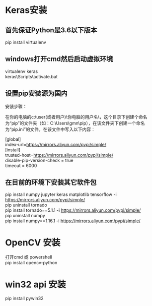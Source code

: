 # Keras安装

## 首先保证Python是3.6以下版本

pip install virtualenv

## windows打开cmd然后启动虚拟环境

virtualenv keras  
keras\Scripts\activate.bat

## 设置pip安装源为国内

安装步骤：  

在你的电脑的c:\user(或者用户)\你电脑的用户名\，这个目录下创建个命名为“pip”的文件夹（如：C:\Users\gmn\pip），在该文件夹下创建一个命名为“pip.ini”的文件，在该文件中写入以下内容：  

[global]  
index-url=https://mirrors.aliyun.com/pypi/simple/  
[install]    
trusted-host=https://mirrors.aliyun.com/pypi/simple/    
disable-pip-version-check = true    
timeout = 6000  

## 在目前的环境下安装其它软件包

pip install numpy jupyter keras matplotlib tensorflow -i https://mirrors.aliyun.com/pypi/simple/   
pip uninstall tornado  
pip install tornado==5.1.1 -i https://mirrors.aliyun.com/pypi/simple/  
pip uninstall numpy  
pip install numpy==1.16.1 -i https://mirrors.aliyun.com/pypi/simple/  

# OpenCV 安装
打开cmd  或 powershell  
pip install opencv-python

# win32 api 安装
pip install pywin32  




